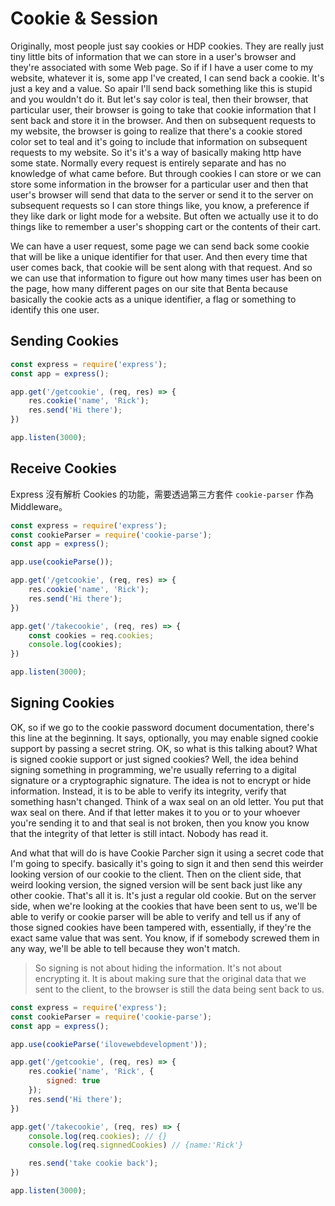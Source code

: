 # Cookie & Session

Originally, most people just say cookies or HDP cookies. They are really just tiny little bits of information that we can store in a user's browser and they're associated with some Web page. So if if I have a user come to my website, whatever it is, some app I've created, I can send back a cookie. It's just a key and a value. So apair I'll send back something like this is stupid and you wouldn't do it. But let's say color is teal, then their browser, that particular user, their browser is going to
take that cookie information that I sent back and store it in the browser. And then on subsequent requests to my website, the browser is going to realize that there's a cookie stored color set to teal and it's going to include that information on subsequent requests to my website. So it's it's a way of basically making http have some state. Normally every request is entirely separate and has no knowledge of what came before. But through cookies I can store or we can store some information in the browser for a particular user
and then that user's browser will send that data to the server or send it to the server on subsequent requests so I can store things like, you know, a preference if they like dark or light mode for a website.
But often we actually use it to do things like to remember a user's shopping cart or the contents of their cart.

We can have a user request, some page we can send back some cookie that will be like a unique identifier for that user.
And then every time that user comes back, that cookie will be sent along with that request. And so we can use that information to figure out how many times user has been on the page, how many different pages on our site that Benta because basically the cookie acts as a unique identifier, a flag or something to identify this one user.

## Sending Cookies

```js
const express = require('express');
const app = express();

app.get('/getcookie', (req, res) => {
    res.cookie('name', 'Rick');
    res.send('Hi there');
})

app.listen(3000);
```

## Receive Cookies

Express 沒有解析 Cookies 的功能，需要透過第三方套件 `cookie-parser` 作為 Middleware。

```js
const express = require('express');
const cookieParser = require('cookie-parse');
const app = express();

app.use(cookieParse());

app.get('/getcookie', (req, res) => {
    res.cookie('name', 'Rick');
    res.send('Hi there');
})

app.get('/takecookie', (req, res) => {
    const cookies = req.cookies;
    console.log(cookies);
})

app.listen(3000);
```

## Signing Cookies

OK, so if we go to the cookie password document documentation, there's this line at the beginning. It says, optionally, you may enable signed cookie support by passing a secret string. OK, so what is this talking about? What is signed cookie support or just signed cookies?
Well, the idea behind signing something in programming, we're usually referring to a digital signature or a cryptographic signature.
The idea is not to encrypt or hide information. Instead, it is to be able to verify its integrity, verify that something hasn't changed.
Think of a wax seal on an old letter. You put that wax seal on there. And if that letter makes it to you or to your whoever you're sending it to and that seal is not broken, then you know you know that the integrity of that letter is still intact. Nobody has read it.

And what that will do is have Cookie Parcher sign it using a secret code that I'm going to specify. basically it's going to sign it and then
send this weirder looking version of our cookie to the client. Then on the client side, that weird looking version, the signed version will be sent back just like
any other cookie. That's all it is. It's just a regular old cookie. But on the server side, when we're looking at the cookies that have been sent to us, we'll be able
to verify or cookie parser will be able to verify and tell us if any of those signed cookies have been tampered with, essentially, if they're the exact same value that was sent. You know, if if somebody screwed them in any way, we'll be able to tell because they won't match.

> So signing is not about hiding the information. It's not about encrypting it. It is about making sure that the original data that we sent to the client, to the browser is still the data being sent back to us.

```js
const express = require('express');
const cookieParser = require('cookie-parse');
const app = express();

app.use(cookieParse('ilovewebdevelopment'));

app.get('/getcookie', (req, res) => {
    res.cookie('name', 'Rick', {
        signed: true
    });
    res.send('Hi there');
})

app.get('/takecookie', (req, res) => {
    console.log(req.cookies); // {}
    console.log(req.signnedCookies) // {name:'Rick'}

    res.send('take cookie back');
})

app.listen(3000);
```
